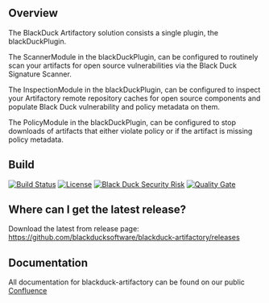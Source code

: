 ## Overview ##
The BlackDuck Artifactory solution consists a single plugin, the blackDuckPlugin.

The ScannerModule in the blackDuckPlugin, can be configured to routinely scan your artifacts for open source vulnerabilities via the Black Duck Signature Scanner.

The InspectionModule in the blackDuckPlugin, can be configured to inspect your Artifactory remote repository caches for open source components and populate Black Duck vulnerability and policy metadata on them.

The PolicyModule  in the blackDuckPlugin, can be configured to stop downloads of artifacts that either violate policy or if the artifact is missing policy metadata.

## Build ##
[![Build Status](https://travis-ci.org/blackducksoftware/blackduck-artifactory.svg?branch=master)](https://travis-ci.org/blackducksoftware/blackduck-artifactory)
[![License](https://img.shields.io/badge/License-Apache%202.0-blue.svg)](https://opensource.org/licenses/Apache-2.0)
[![Black Duck Security Risk](https://copilot.blackducksoftware.com/github/repos/blackducksoftware/blackduck-artifactory/branches/master/badge-risk.svg)](https://copilot.blackducksoftware.com/github/repos/blackducksoftware/blackduck-artifactory/branches/master)
[![Quality Gate](https://sonarcloud.io/api/project_badges/measure?project=com.blackducksoftware.integration%blackduck-artifactory&metric=alert_status)](https://sonarcloud.io/dashboard?id=com.blackducksoftware.integration%blackduck-artifactory)

## Where can I get the latest release? ##
Download the latest from release page: https://github.com/blackducksoftware/blackduck-artifactory/releases

## Documentation ##
All documentation for blackduck-artifactory can be found on our public [Confluence](https://synopsys.atlassian.net/wiki/spaces/INTDOCS/pages/109609008/Black+Duck+Artifactory+Plugin)
